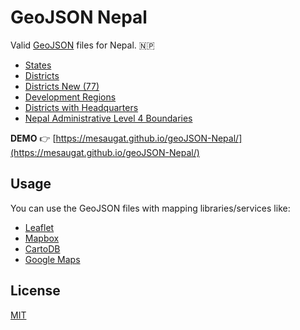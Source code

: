 # GeoJSON Nepal

Valid [GeoJSON](http://geojson.org/) files for Nepal. 🇳🇵

* [States](nepal-states.geojson)
* [Districts](nepal-districts.geojson)
* [Districts New (77)](nepal-districts-new.geojson)
* [Development Regions](nepal-development-regions.geojson)
* [Districts with Headquarters](nepal-district-headquarters.geojson)
* [Nepal Administrative Level 4 Boundaries](nepal-admin-level4.geojson)

**DEMO** 👉 [https://mesaugat.github.io/geoJSON-Nepal/](https://mesaugat.github.io/geoJSON-Nepal/)

## Usage

You can use the GeoJSON files with mapping libraries/services like:

* [Leaflet](http://leafletjs.com/examples/geojson/)
* [Mapbox](https://www.mapbox.com/help/define-geojson/)
* [CartoDB](https://carto.com/blog/github-geojson-and-cartodb)
* [Google Maps](https://developers.google.com/maps/documentation/javascript/datalayer#load_geojson)

## License

[MIT](LICENSE)
